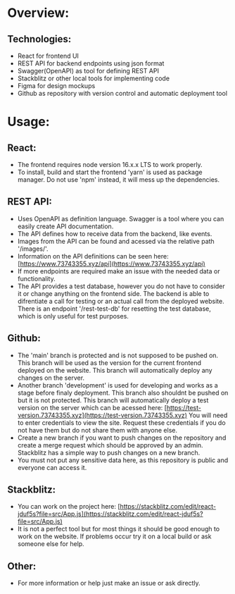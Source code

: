 # Overview:
## Technologies: 
 - React for frontend UI
 - REST API for backend endpoints using json format
 - Swagger(OpenAPI) as tool for defining REST API
 - Stackblitz or other local tools for implementing code
 - Figma for design mockups
 - Github as repository with version control and automatic deployment tool

# Usage:
## React: 
 - The frontend requires node version 16.x.x LTS to work properly.
 - To install, build and start the frontend 'yarn' is used as package manager. Do not use 'npm' instead, it will mess up the dependencies.
	
## REST API:
 - Uses OpenAPI as definition language. Swagger is a tool where you can easily create API documentation.
 - The API defines how to receive data from the backend, like events. 
 - Images from the API can be found and acessed via the relative path '/images/'.
 - Information on the API definitions can be seen here: [https://www.73743355.xyz/api](https://www.73743355.xyz/api)
 - If more endpoints are required make an issue with the needed data or functionality.
 - The API provides a test database, however you do not have to consider it or change anything on the frontend side. The backend is able to difrentiate a call for testing or an actual call from the deployed website. There is an endpoint '/rest-test-db' for resetting the test database, which is only useful for test purposes.

## Github: 
 - The 'main' branch is protected and is not supposed to be pushed on. This branch will be used as the version for the current frontend deployed on the website. This branch will automatically deploy any changes on the server.
 - Another branch 'development' is used for developing and works as a stage before finaly deployment. This branch also shouldnt be pushed on but it is not protected. This branch will automatically deploy a test version on the server which can be acessed here: [https://test-version.73743355.xyz](https://test-version.73743355.xyz) You will need to enter credentials to view the site. Request these credentials if you do not have them but do not share them with anyone else. 
 - Create a new branch if you want to push changes on the repository and create a merge request which should be approved by an admin. Stackblitz has a simple way to push changes on a new branch.
 - You must not put any sensitive data here, as this repository is public and everyone can access it. 

## Stackblitz:
 - You can work on the project here: [https://stackblitz.com/edit/react-jduf5s?file=src/App.js](https://stackblitz.com/edit/react-jduf5s?file=src/App.js)
 - It is not a perfect tool but for most things it should be good enough to work on the website. If problems occur try it on a local build or ask someone else for help.

## Other:
 - For more information or help just make an issue or ask directly.
